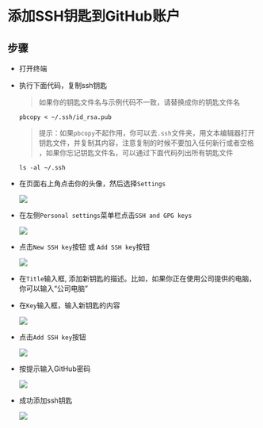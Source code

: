 # 添加SSH钥匙到GitHub账户

## 步骤
- 打开终端
- 执行下面代码，复制ssh钥匙

  > 如果你的钥匙文件名与示例代码不一致，请替换成你的钥匙文件名

  ```shell
  pbcopy < ~/.ssh/id_rsa.pub
  ```

  > 提示：如果`pbcopy`不起作用，你可以去`.ssh`文件夹，用文本编辑器打开钥匙文件，并复制其内容，注意复制的时候不要加入任何新行或者空格
  ，如果你忘记钥匙文件名，可以通过下面代码列出所有钥匙文件

  ```shell
  ls -al ~/.ssh
  ```

- 在页面右上角点击你的头像，然后选择`Settings`

  ![][SettingImage]

- 在左侧`Personal settings`菜单栏点击`SSH and GPG keys`

  ![][ClickSshAndGPGKeyImage]

- 点击`New SSH key`按钮 或 `Add SSH key`按钮
  
  ![][ClickNewSshKeyImage]

- 在`Title`输入框, 添加新钥匙的描述。比如，如果你正在使用公司提供的电脑，你可以输入“公司电脑”

- 在`Key`输入框，输入新钥匙的内容
  
  ![][SshKeyPasteImage]

- 点击`Add SSH key`按钮

  ![][ClickAddSshKeyImage]

- 按提示输入GitHub密码
  
  ![][ConfirmPwdImage]

- 成功添加ssh钥匙
  
  ![][SuccessAddSshKeyImage]
  

[SettingImage]: https://help.github.com/assets/images/help/settings/userbar-account-settings.png
[ClickSshAndGPGKeyImage]: https://help.github.com/assets/images/help/settings/settings-sidebar-ssh-keys.png
[ClickNewSshKeyImage]: https://help.github.com/assets/images/help/settings/ssh-add-ssh-key.png
[SshKeyPasteImage]: https://help.github.com/assets/images/help/settings/ssh-key-paste.png
[ClickAddSshKeyImage]: https://help.github.com/assets/images/help/settings/ssh-add-key.png
[ConfirmPwdImage]: https://help.github.com/assets/images/help/settings/sudo_mode_popup.png
[SuccessAddSshKeyImage]: https://raw.githubusercontent.com/blackstone86/learn-jenkins/master/assets/success_add_ssh_key.png
